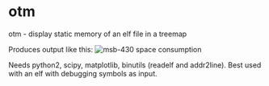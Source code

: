 otm
===

otm - display static memory of an elf file in a treemap

Produces output like this: ![msb-430 space consumption](http://ludwig.spline.inf.fu-berlin.de/riot/w_obj/default_msb-430.jpg)

Needs python2, scipy, matplotlib, binutils (readelf and addr2line).
Best used with an elf with debugging symbols as input.
